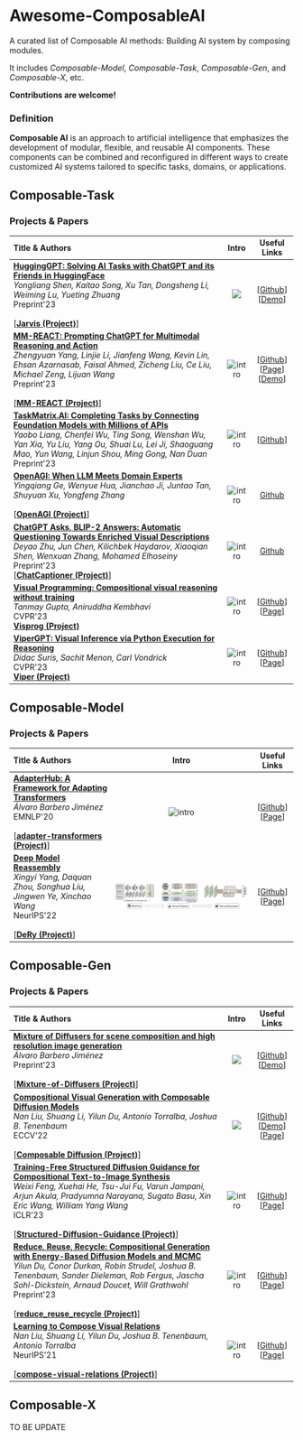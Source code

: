 # Awesome-ComposableAI

A curated list of Composable AI methods: Building AI system by composing modules.

It includes *Composable-Model*, *Composable-Task*, *Composable-Gen*, and *Composable-X*, etc.

**Contributions are welcome!**

### Definition

**Composable AI** is an approach to artificial intelligence that emphasizes the development of modular, flexible, and reusable AI components. These components can be combined and reconfigured in different ways to create customized AI systems tailored to specific tasks, domains, or applications.

## Composable-Task

### Projects & Papers
| Title & Authors | Intro | Useful Links |
|:----|  :----: | :---:|
| [**HuggingGPT: Solving AI Tasks with ChatGPT and its Friends in HuggingFace**](https://arxiv.org/abs/2303.17580) <br> *Yongliang Shen, Kaitao Song, Xu Tan, Dongsheng Li, Weiming Lu, Yueting Zhuang* <br> Preprint'23 <br><br> [[**Jarvis (Project)**](https://github.com/microsoft/JARVIS)] |  <img  src="https://github.com/microsoft/JARVIS/raw/main/assets/overview.jpg"><img> | [[Github](https://github.com/microsoft/JARVIS)] <br> [[Demo](https://huggingface.co/spaces/microsoft/HuggingGPT)] |
| [**MM-REACT: Prompting ChatGPT for Multimodal Reasoning and Action**](https://arxiv.org/abs/2303.17580) <br> *Zhengyuan Yang, Linjie Li, Jianfeng Wang, Kevin Lin, Ehsan Azarnasab, Faisal Ahmed, Zicheng Liu, Ce Liu, Michael Zeng, Lijuan Wang* <br> Preprint'23 <br><br> [[**MM-REACT (Project)**](https://github.com/microsoft/JARVIS)] |  ![intro](https://camo.githubusercontent.com/08c1e7f8dd9bab6777e7f5bd9b2cb5d7a610b77c53ed0bcf3a341c9d7afa2c4d/68747470733a2f2f6d756c74696d6f64616c2d72656163742e6769746875622e696f2f696d616765732f7465617365722e706e67) | [[Github](https://github.com/microsoft/MM-REACT)] <br> [[Page](https://multimodal-react.github.io)]<br>[[Demo](https://huggingface.co/spaces/microsoft-cognitive-service/mm-react)] |
| [**TaskMatrix.AI: Completing Tasks by Connecting Foundation Models with Millions of APIs**](https://arxiv.org/abs/2303.16434) <br> *Yaobo Liang, Chenfei Wu, Ting Song, Wenshan Wu, Yan Xia, Yu Liu, Yang Ou, Shuai Lu, Lei Ji, Shaoguang Mao, Yun Wang, Linjun Shou, Ming Gong, Nan Duan* Preprint'23 | ![intro](https://github.com/microsoft/visual-chatgpt/raw/main/assets/overview.png) | [[Github](https://github.com/microsoft/visual-chatgpt/tree/main/TaskMatrix.AI)] |
| [**OpenAGI: When LLM Meets Domain Experts**](https://arxiv.org/pdf/2304.04370.pdf) <br> *Yingqiang Ge, Wenyue Hua, Jianchao Ji, Juntao Tan, Shuyuan Xu, Yongfeng Zhang* <br><br> [[**OpenAGI (Project)**](https://github.com/agiresearch/OpenAGI)] | ![intro](https://github.com/agiresearch/OpenAGI/raw/main/image/pipeline.png) | [Github](https://github.com/agiresearch/OpenAGI) |
| [**ChatGPT Asks, BLIP-2 Answers: Automatic Questioning Towards Enriched Visual Descriptions**](https://arxiv.org/abs/2303.06594) <br> *Deyao Zhu, Jun Chen, Kilichbek Haydarov, Xiaoqian Shen, Wenxuan Zhang, Mohamed Elhoseiny* <br>Preprint'23<br> [[**ChatCaptioner (Project)**](https://github.com/Vision-CAIR/ChatCaptioner)] | ![intro](https://github.com/Vision-CAIR/ChatCaptioner/raw/main/ChatCaptioner/demo_pic/demo1.gif) | [Github](https://github.com/Vision-CAIR/ChatCaptioner) |
| [**Visual Programming: Compositional visual reasoning without training**](https://arxiv.org/abs/2211.11559)<br> *Tanmay Gupta, Aniruddha Kembhavi* <br>CVPR'23<br> [**Visprog (Project)**](https://github.com/allenai/visprog)| ![intro](https://github.com/allenai/visprog/raw/main/assets/teaser2.png) | [[Github](https://github.com/allenai/visprog)] <br> [[Page](https://prior.allenai.org/projects/visprog)]|
| [**ViperGPT: Visual Inference via Python Execution for Reasoning**](https://arxiv.org/abs/2303.08128)<br> *Dídac Surís, Sachit Menon, Carl Vondrick* <br>CVPR'23<br> [**Viper (Project)**](https://github.com/cvlab-columbia/viper)| ![intro](https://github.com/cvlab-columbia/viper/raw/main/teaser.gif) | [[Github](https://github.com/cvlab-columbia/viper)] <br> [[Page](https://viper.cs.columbia.edu)]|


<!-- ### Papers -->
## Composable-Model
### Projects & Papers

| Title & Authors | Intro | Useful Links |
|:----|  :----: | :---:|
| [**AdapterHub: A Framework for Adapting Transformers**]() <br> *Álvaro Barbero Jiménez* <br> EMNLP'20 <br><br> [[**adapter-transformers (Project)**](https://github.com/adapter-hub/adapter-transformers)] |  ![intro](https://adapterhub.ml/static/adapter-bert.png) | [[Github](https://github.com/adapter-hub/adapter-transformers)] <br> [[Page](https://adapterhub.ml)] |
| [**Deep Model Reassembly**](https://arxiv.org/abs/2210.17409) <br> *Xingyi Yang, Daquan Zhou, Songhua Liu, Jingwen Ye, Xinchao Wang* <br> NeurIPS'22 <br><br> [[**DeRy (Project)**](https://github.com/Adamdad/DeRy)] <br>  | ![intro](https://github.com/Adamdad/DeRy/raw/main/assets/pipeline.png) | [[Github](https://github.com/Adamdad/DeRy)] <br> [[Page](https://adamdad.github.io/dery/)] |
## Composable-Gen
### Projects & Papers

| Title & Authors | Intro | Useful Links |
|:----|  :----: | :---:|
| [**Mixture of Diffusers for scene composition and high resolution image generation**](https://arxiv.org/abs/2302.02412) <br> *Álvaro Barbero Jiménez* <br> Preprint'23 <br><br> [[**Mixture-of-Diffusers (Project)**](https://github.com/albarji/mixture-of-diffusers)] |  ![](https://user-images.githubusercontent.com/9654655/195362341-bc7766c2-f5c6-40f2-b457-59277aa11027.png) | [[Github](https://github.com/albarji/mixture-of-diffusers)] <br> [[Demo](https://huggingface.co/spaces/albarji/mixture-of-diffusers)] |
| [**Compositional Visual Generation with Composable Diffusion Models**](https://arxiv.org/abs/2206.01714) <br> *Nan Liu, Shuang Li, Yilun Du, Antonio Torralba, Joshua B. Tenenbaum* <br> ECCV'22 <br><br> [[**Composable Diffusion (Project)**](https://github.com/energy-based-model/Compositional-Visual-Generation-with-Composable-Diffusion-Models-PyTorch)] |  ![](https://energy-based-model.github.io/Compositional-Visual-Generation-with-Composable-Diffusion-Models/website_files/imgs/videos/example2_N.gif) | [[Github](https://github.com/energy-based-model/Compositional-Visual-Generation-with-Composable-Diffusion-Models-PyTorch)] <br> [[Demo](https://huggingface.co/spaces/Shuang59/Composable-Diffusion)] <br> [[Page](https://energy-based-model.github.io/Compositional-Visual-Generation-with-Composable-Diffusion-Models/)]|
| [**Training-Free Structured Diffusion Guidance for Compositional Text-to-Image Synthesis**](https://arxiv.org/abs/2212.05032) <br> *Weixi Feng, Xuehai He, Tsu-Jui Fu, Varun Jampani, Arjun Akula, Pradyumna Narayana, Sugato Basu, Xin Eric Wang, William Yang Wang* <br> ICLR'23 <br><br> [[**Structured-Diffusion-Guidance (Project)**](https://github.com/weixi-feng/Structured-Diffusion-Guidance)] |  ![intro](https://weixi-feng.github.io/structure-diffusion-guidance/img/teaser.png) | [[Github](https://github.com/weixi-feng/Structured-Diffusion-Guidance)] <br> [[Page](https://weixi-feng.github.io/structure-diffusion-guidance/)] |
| [**Reduce, Reuse, Recycle: Compositional Generation with Energy-Based Diffusion Models and MCMC**](https://arxiv.org/abs/2212.05032) <br> *Yilun Du, Conor Durkan, Robin Strudel, Joshua B. Tenenbaum, Sander Dieleman, Rob Fergus, Jascha Sohl-Dickstein, Arnaud Doucet, Will Grathwohl* <br> Preprint'23 <br><br> [[**reduce_reuse_recycle (Project)**](https://github.com/weixi-feng/Structured-Diffusion-Guidance)] |  ![intro](https://user-images.githubusercontent.com/5572232/220694796-cc599abc-086f-4030-857a-59c87468fa79.gif) | [[Github](https://github.com/weixi-feng/Structured-Diffusion-Guidance)] <br> [[Page](https://energy-based-model.github.io/reduce-reuse-recycle/)] |
| [**Learning to Compose Visual Relations**](https://arxiv.org/abs/2111.09297) <br> *Nan Liu, Shuang Li, Yilun Du, Joshua B. Tenenbaum, Antonio Torralba* <br> NeurIPS'21 <br><br> [[**compose-visual-relations (Project)**](https://github.com/nanlliu/compose-visual-relations)] | ![intro](https://im5.ezgif.com/tmp/ezgif-5-80b25bed30.gif) | [[Github](https://github.com/nanlliu/compose-visual-relations)] <br> [[Page](https://composevisualrelations.github.io/)] |

## Composable-X

TO BE UPDATE